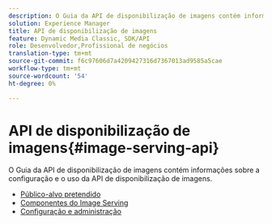 ```yaml
---
description: O Guia da API de disponibilização de imagens contém informações sobre a configuração e o uso da API de disponibilização de imagens.
solution: Experience Manager
title: API de disponibilização de imagens
feature: Dynamic Media Classic, SDK/API
role: Desenvolvedor,Profissional de negócios
translation-type: tm+mt
source-git-commit: f6c97606d7a4209427316d7367013ad9585a5cae
workflow-type: tm+mt
source-wordcount: '54'
ht-degree: 0%

---
```



# API de disponibilização de imagens{#image-serving-api}

O Guia da API de disponibilização de imagens contém informações sobre a configuração e o uso da API de disponibilização de imagens.

* [Público-alvo pretendido](c-intended-audience.md)
* [Componentes do Image Serving](r-components.md)
* [Configuração e administração](c-configuration-and-administration/c-configuration-and-administration.md)
